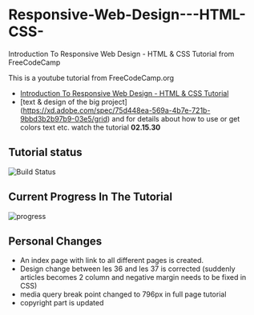 # Responsive-Web-Design---HTML-CSS-

Introduction To Responsive Web Design - HTML &amp; CSS Tutorial from FreeCodeCamp

This is a youtube tutorial from FreeCodeCamp.org

- [Introduction To Responsive Web Design - HTML & CSS Tutorial](https://www.youtube.com/watch?v=srvUrASNj0s&t=1492s)
- [text & design of the big project] (https://xd.adobe.com/spec/75d448ea-569a-4b7e-721b-9bbd3b2b97b9-03e5/grid) and for details about how to use or get colors text etc. watch the tutorial **02.15.30**

## Tutorial status

<!-- ![Build Status](https://img.shields.io/badge/tutorial-in%20progress-yellowgreen) -->

<!-- ![Build Status](https://img.shields.io/badge/build-work%20in%20progress-yellowgreen) -->

![Build Status](https://img.shields.io/badge/build-completed-brightgreen)

<!-- - Current progress in tutorial : **Finished** -->

## Current Progress In The Tutorial

![progress](https://img.shields.io/badge/Progress-04.11.03%20|%2004.11.03-brightgreen)

## Personal Changes

- An index page with link to all different pages is created.
- Design change between les 36 and les 37 is corrected (suddenly articles becomes 2 column and negative margin needs to be fixed in CSS)
- media query break point changed to 796px in full page tutorial
- copyright part is updated

